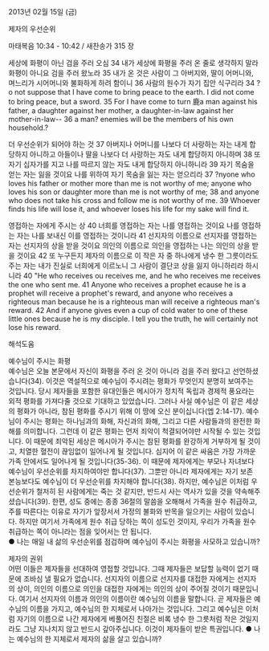 2013년 02월 15일 (금)

제자의 우선순위



마태복음 10:34 - 10:42 / 새찬송가 315 장


세상에 화평이 아닌 검을 주러 오심
34 내가 세상에 화평을 주러 온 줄로 생각하지 말라 화평이 아니요 검을 주러 왔노라 35 내가 온 것은 사람이 그 아버지와, 딸이 어머니와, 며느리가 시어머니와 불화하게 하려 함이니 36 사람의 원수가 자기 집안 식구리라
34 ?o not suppose that I have come to bring peace to the earth. I did not come to bring peace, but a sword. 35 For I have come to turn 鹿a man against his father, a daughter against her mother, a daughter-in-law against her mother-in-law-- 36 a man? enemies will be the members of his own household.?  

더 우선순위가 되어야 하는 것
37 아버지나 어머니를 나보다 더 사랑하는 자는 내게 합당하지 아니하고 아들이나 딸을 나보다 더 사랑하는 자도 내게 합당하지 아니하며 38 또 자기 십자가를 지고 나를 따르지 않는 자도 내게 합당하지 아니하니라 39 자기 목숨을 얻는 자는 잃을 것이요 나를 위하여 자기 목숨을 잃는 자는 얻으리라
37 ?nyone who loves his father or mother more than me is not worthy of me; anyone who loves his son or daughter more than me is not worthy of me; 38 and anyone who does not take his cross and follow me is not worthy of me. 39 Whoever finds his life will lose it, and whoever loses his life for my sake will find it. 

영접하는 자에게 주시는 상
40 너희를 영접하는 자는 나를 영접하는 것이요 나를 영접하는 자는 나를 보내신 이를 영접하는 것이니라 41 선지자의 이름으로 선지자를 영접하는 자는 선지자의 상을 받을 것이요 의인의 이름으로 의인을 영접하는 나는 의인의 상을 받을 것이요 42 또 누구든지 제자의 이름으로 이 작은 자 중 하나에게 냉수 한 그릇이라도 주는 자는 내가 진실로 너희에게 이르노니 그 사람이 결단코 상을 잃지 아니하리라 하시니라
40 "He who receives ou receives me, and he who receives me receives the one who sent me. 41 Anyone who receives a prophet ecause he is a prophet will receive a prophet's reward, and anyone who receives a righteous man because he is a righteous man will receive a righteous man's reward. 42 And if anyone gives even a cup of cold water to one of these little ones because he is my disciple. I tell you the truth, he will certainly not lose his reward.

해석도움





예수님이 주시는 화평  
예수님은 오늘 본문에서 자신이 화평을 주러 온 것이 아니라 검을 주러 왔다고 선언하셨습니다(34). 이것은 역설적으로 예수님이 주시려는 평화가 무엇인지 분명히 보여주는 것입니다. 당시 제자들을 포함한 유대인들은 메시아가 정치적 독립과 경제적 풍요라는 외적 평화를 가져다줄 것으로 기대하고 있었습니다. 그러나 사실 예수님은 이 같은 세상의 평화가 아니라, 참된 평화를 주시기 위해 이 땅에 오신 분이십니다(엡 2:14-17). 예수님이 주시는 평화는 하나님과의 화해, 자신과의 화해, 그리고 다른 사람들과의 완전한 화해를 의미합니다. 그런데 이 같은 평화는 먼저 죄악이 척결되어야만 시작될 수 있는 것입니다. 이 때문에 죄악된 세상은 메시아가 주시는 참된 평화를 완강하게 거부하게 될 것이고, 치열한 혈전이 끊임없이 일어나게 될 것입니다. 심지어 이 같은 싸움은 가장 가까운 가족 안에서도 일어나게 될 것입니다(35-36). 이 때문에 제자에게는 부모나 자녀보다 예수님이 우선순위를 차지하여야만 합니다(37). 그뿐만 아니라 제자에게는 자기 보존 본능보다도 예수님이 더 우선순위를 차지해야 합니다(38). 하지만, 예수님은 이처럼 우선순위가 철저히 된 사람에게는 죽는 것 같지만, 반드시 사는 역사가 있을 것을 약속해주셨습니다(39). 한편, 성도 중에는 종종 36절의 말씀을 오해해서 가족을 원수 취급하고, 주를 따른다는 이유로 자기가 앞장서서 가정의 불화와 반목을 일으키는 사람이 있습니다. 하지만 여기서 가족에게 원수 취급 당하는 쪽이 성도인 것이지, 우리가 가족을 원수 취급하는 쪽이 아니라는 점을 잊어서는 안 됩니다.  
● 나는 매일 내 삶의 우선순위를 점검하며 예수님이 주시는 화평을 사모하고 있습니까? 

제자의 권위  
어떤 이들은 제자들을 선대하여 영접할 것입니다. 그때 제자들은 보답할 능력이 없기 때문에 조바심 낼 필요가 없습니다. 선지자의 이름으로 선지자를 대접한 자에게는 선지자의 상이, 의인의 이름으로 의인을 대접한 자에게는 의인의 상이 주어질 것이기 때문입니다. 여기서 선지자의 이름과 의인의 이름이란 예수님의 이름을 말합니다. 곧 제자들은 예수님의 이름을 가지고, 예수님의 한 지체로서 나아가는 것입니다. 그리고 예수님은 이처럼 자기의 이름으로 나간 제자에게 베풀어진 친절은 비록 냉수 한 그릇처럼 작은 것일지라도 그냥 지나치지 않고 반드시 갚아주십니다. 이것이 제자들이 받은 특권입니다. 
● 나는 예수님의 한 지체로서 제자의 삶을 살고 있습니까?